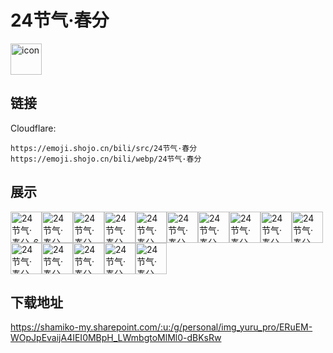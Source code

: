 # 24节气·春分
<img src="https://emoji.shojo.cn/bili/src/24节气·春分/icon.png" width="50" height="50" alt="icon">

## 链接
Cloudflare:
```
https://emoji.shojo.cn/bili/src/24节气·春分
https://emoji.shojo.cn/bili/webp/24节气·春分
```
## 展示
<img src="https://emoji.shojo.cn/bili/src/24节气·春分/24节气·春分-6.png" width="50" height="50" alt="24节气·春分-6"><img src="https://emoji.shojo.cn/bili/src/24节气·春分/24节气·春分-啊啊啊.png" width="50" height="50" alt="24节气·春分-啊啊啊"><img src="https://emoji.shojo.cn/bili/src/24节气·春分/24节气·春分-暗箱操作.png" width="50" height="50" alt="24节气·春分-暗箱操作"><img src="https://emoji.shojo.cn/bili/src/24节气·春分/24节气·春分-别急.png" width="50" height="50" alt="24节气·春分-别急"><img src="https://emoji.shojo.cn/bili/src/24节气·春分/24节气·春分-叉腰.png" width="50" height="50" alt="24节气·春分-叉腰"><img src="https://emoji.shojo.cn/bili/src/24节气·春分/24节气·春分-呔！.png" width="50" height="50" alt="24节气·春分-呔！"><img src="https://emoji.shojo.cn/bili/src/24节气·春分/24节气·春分-赌气.png" width="50" height="50" alt="24节气·春分-赌气"><img src="https://emoji.shojo.cn/bili/src/24节气·春分/24节气·春分-芜湖！.png" width="50" height="50" alt="24节气·春分-芜湖！"><img src="https://emoji.shojo.cn/bili/src/24节气·春分/24节气·春分-哈？.png" width="50" height="50" alt="24节气·春分-哈？"><img src="https://emoji.shojo.cn/bili/src/24节气·春分/24节气·春分-嗨老婆.png" width="50" height="50" alt="24节气·春分-嗨老婆"><img src="https://emoji.shojo.cn/bili/src/24节气·春分/24节气·春分-流汗.png" width="50" height="50" alt="24节气·春分-流汗"><img src="https://emoji.shojo.cn/bili/src/24节气·春分/24节气·春分-麻了.png" width="50" height="50" alt="24节气·春分-麻了"><img src="https://emoji.shojo.cn/bili/src/24节气·春分/24节气·春分-呐喊.png" width="50" height="50" alt="24节气·春分-呐喊"><img src="https://emoji.shojo.cn/bili/src/24节气·春分/24节气·春分-善哉.png" width="50" height="50" alt="24节气·春分-善哉"><img src="https://emoji.shojo.cn/bili/src/24节气·春分/24节气·春分-睡大觉.png" width="50" height="50" alt="24节气·春分-睡大觉">

## 下载地址

https://shamiko-my.sharepoint.com/:u:/g/personal/img_yuru_pro/ERuEM-WOpJpEvaijA4IEI0MBpH_LWmbgtoMlMl0-dBKsRw